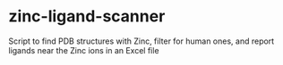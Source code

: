 # zinc-ligand-scanner
Script to find PDB structures with Zinc, filter for human ones, and report ligands near the Zinc ions in an Excel file
